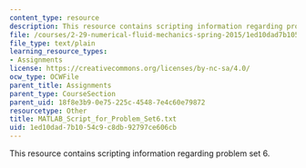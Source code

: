 ```yaml
---
content_type: resource
description: This resource contains scripting information regarding problem set 6.
file: /courses/2-29-numerical-fluid-mechanics-spring-2015/1ed10dad7b1054c9c8db92797ce606cb_MATLAB_Script_for_Problem_Set6.txt
file_type: text/plain
learning_resource_types:
- Assignments
license: https://creativecommons.org/licenses/by-nc-sa/4.0/
ocw_type: OCWFile
parent_title: Assignments
parent_type: CourseSection
parent_uid: 18f8e3b9-0e75-225c-4548-7e4c60e79872
resourcetype: Other
title: MATLAB_Script_for_Problem_Set6.txt
uid: 1ed10dad-7b10-54c9-c8db-92797ce606cb
---
```

This resource contains scripting information regarding problem set 6.